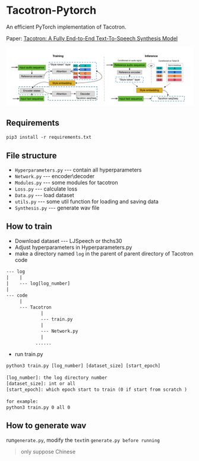 # Tacotron-Pytorch
An efficient PyTorch implementation of Tacotron.

Paper: [Tacotron: A Fully End-to-End Text-To-Speech Synthesis Model](https://arxiv.org/abs/1703.10135)

![model](pic/model.png)

## Requirements

``` shell
pip3 install -r requirements.txt
```

## File structure

- `Hyperparameters.py` --- contain all hyperparameters
- `Network.py` --- encoder\decoder
- `Modules.py` --- some modules for tacotron
- `Loss.py` --- calculate loss
- `Data.py` --- load dataset
- `utils.py` --- some util function for loading and saving data
- `Synthesis.py` --- generate wav file

## How to train

- Download dataset --- LJSpeech or thchs30
- Adjust hyperparameters  in Hyperparameters.py
- make a directory named `log` in the parent of parent directory of Tacotron code

```
--- log
|    |
|    --- log[log_number]
|
--- code
     |
     --- Tacotron
             |
             --- train.py
             |
             --- Network.py
             |
           ......
```

- run train.py

``` shell
python3 train.py [log_number] [dataset_size] [start_epoch]

[log_number]: the log directory number
[dataset_size]: int or all
[start_epoch]: which epoch start to train (0 if start from scratch )

for example:
python3 train.py 0 all 0
```

## How to generate wav

run`generate.py`, modify the `text`in `generate.py before running` 

> only suppose Chinese

